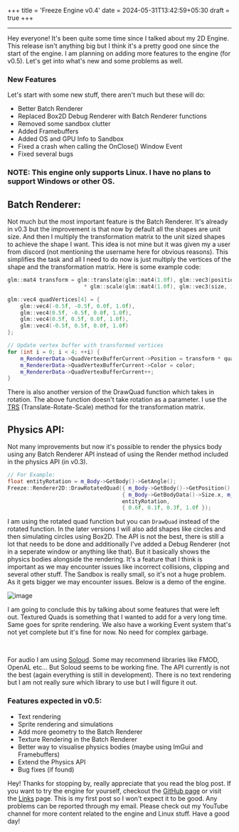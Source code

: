 +++
title = 'Freeze Engine v0.4'
date = 2024-05-31T13:42:59+05:30
draft = true
+++

***
Hey everyone! It's been quite some time since I talked about my 2D Engine. This release isn't anything big but I think it's a pretty good one since the start of the engine. I am planning on adding more features to the engine (for v0.5). Let's get into what's new and some problems as well.

### New Features
Let's start with some new stuff, there aren't much but these will do:
- Better Batch Renderer
- Replaced Box2D Debug Renderer with Batch Renderer functions
- Removed some sandbox clutter
- Added Framebuffers
- Added OS and GPU Info to Sandbox
- Fixed a crash when calling the OnClose() Window Event
- Fixed several bugs

### **NOTE: This engine only supports Linux. I have no plans to support Windows or other OS.**

## Batch Renderer:

Not much but the most important feature is the Batch Renderer. It's already in v0.3 but the improvement is that now by default all the shapes are unit size. And then I multiply the transformation matrix to the unit sized shapes to achieve the shape I want. This idea is not mine but it was given my a user from discord (not mentioning the username here for obvious reasons). This simplifies the task and all I need to do now is just multiply the vertices of the shape and the transformation matrix. Here is some example code:

```cpp
glm::mat4 transform = glm::translate(glm::mat4(1.0f), glm::vec3(position, 0.0f))
                        * glm::scale(glm::mat4(1.0f), glm::vec3(size, 1.0f)); // Ensure correct scale along z-axis

glm::vec4 quadVertices[4] = {
    glm::vec4(-0.5f, -0.5f, 0.0f, 1.0f), 
    glm::vec4(0.5f, -0.5f, 0.0f, 1.0f),  
    glm::vec4(0.5f, 0.5f, 0.0f, 1.0f),   
    glm::vec4(-0.5f, 0.5f, 0.0f, 1.0f)   
};

// Update vertex buffer with transformed vertices
for (int i = 0; i < 4; ++i) {
    m_RendererData->QuadVertexBufferCurrent->Position = transform * quadVertices[i];
    m_RendererData->QuadVertexBufferCurrent->Color = color;
    m_RendererData->QuadVertexBufferCurrent++;
}
```

There is also another version of the DrawQuad function which takes in rotation. The above function doesn't take rotation as a parameter.
I use the [TRS](https://learnopengl.com/Getting-started/Transformations) (Translate-Rotate-Scale) method for the transformation matrix.

## Physics API:
Not many improvements but now it's possible to render the physics body using any Batch Renderer API instead of using the Render method included in the physics API (in v0.3).

```cpp
// For Example:
float entityRotation = m_Body->GetBody()->GetAngle();
Freeze::Renderer2D::DrawRotatedQuad({ m_Body->GetBody()->GetPosition().x, m_Body->GetBody()->GetPosition().y }, 
                                    { m_Body->GetBodyData()->Size.x, m_Body->GetBodyData()->Size.y }, 
                                    entityRotation,
                                    { 0.6f, 0.1f, 0.3f, 1.0f });
```

I am using the rotated quad function but you can `DrawQuad` instead of the rotated function. In the later versions I will also add 
shapes like circles and then simulating circles using Box2D. The API is not the best, there is still a lot that needs to be done
and additionally I've added a Debug Renderer (not in a seperate window or anything like that). But it basically shows the physics bodies alongside the rendering. It's a feature that I think is important as we may encounter issues like incorrect collisions, clipping and several other stuff. The Sandbox is really small, so it's not a huge problem. As it gets bigger we may encounter issues.
Below is a demo of the engine.

![image](/engine.png)

I am going to conclude this by talking about some features that were left out. Textured Quads is something that I wanted to add for a very long time. Same goes for sprite rendering. We also have a working Event system that's not yet complete but it's fine for now.
No need for complex garbage.

<br>

For audio I am using [Soloud](https://github.com/jarikomppa/soloud). Some may recommend libraries like FMOD, OpenAL etc... But Soloud seems to be working fine. The API currently is not the best (again everything is still in development). There is no text rendering but I am not really sure which library to use but I will figure it out.

### Features expected in v0.5:
- Text rendering
- Sprite rendering and simulations
- Add more geometry to the Batch Renderer
- Texture Rendering in the Batch Renderer
- Better way to visualise physics bodies (maybe using ImGui and Framebuffers)
- Extend the Physics API
- Bug fixes (if found)

Hey! Thanks for stopping by, really appreciate that you read the blog post. If you want to try the engine for yourself, checkout the [GitHub page](https://github.com/systemcoding/Freeze-Engine) or visit the [Links](/links) page. This is my first post so I won't expect it to be good. Any problems can be reported through my email. Please check out my YouTube channel for more content related to the engine and Linux stuff. Have a good day!
